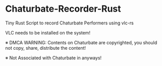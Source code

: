 # Chaturbate-Recorder-Rust
Tiny Rust Script to record Chaturbate Performers using vlc-rs

VLC needs to be installed on the system!

※ DMCA WARNING: Contents on Chaturbate are copyrighted, you should not copy, share, distribute the content!

※ Not Associated with Chaturbate in anyways!
